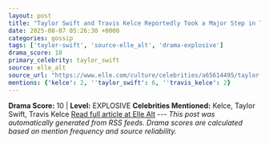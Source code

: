 ```yaml
---
layout: post
title: "Taylor Swift and Travis Kelce Reportedly Took a Major Step in Their Relationship"
date: 2025-08-07 05:26:30 +0000
categories: gossip
tags: ['taylor-swift', 'source-elle_alt', 'drama-explosive']
drama_score: 10
primary_celebrity: taylor_swift
source: elle_alt
source_url: "https://www.elle.com/culture/celebrities/a65614495/taylor-swift-travis-kelce-ohio-house-hunting-report/"
mentions: {'kelce': 2, ''taylor_swift': 6, ''travis_kelce': 2}
---
```


**Drama Score:** 10 | **Level:** EXPLOSIVE **Celebrities Mentioned:** Kelce, Taylor Swift, Travis Kelce [Read full article at Elle Alt](https://www.elle.com/culture/celebrities/a65614495/taylor-swift-travis-kelce-ohio-house-hunting-report/) --- *This post was automatically generated from RSS feeds. Drama scores are calculated based on mention frequency and source reliability.*